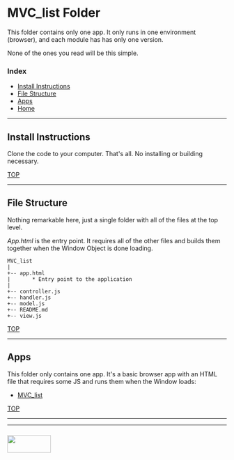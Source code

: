 # MVC_list Folder

This folder contains only one app.  It only runs in one environment (browser), and each module has has only one version.  

None of the ones you read will be this simple.


### Index
* [Install Instructions](#install-instructions)
* [File Structure](#file-structure)
* [Apps](#apps)
* [Home](https://github.com/elewa-student/Analyzing-Architecture/tree/master)

---

## Install Instructions

Clone the code to your computer.  That's all.  No installing or building necessary.

[TOP](#index)

---

## File Structure

Nothing remarkable here, just a single folder with all of the files at the top level. 

_App.html_ is the entry point.  It requires all of the other files and builds them together when the Window Object is done loading.

```
MVC_list
|
+-- app.html
|		* Entry point to the application
|
+-- controller.js
+-- handler.js
+-- model.js
+-- README.md
+-- view.js

```

[TOP](#index)

---

## Apps

This folder only contains one app.  It's a basic browser app with an HTML file that requires some JS and runs them when the Window loads:
* [MVC_list](./MVC_list.md)


[TOP](#index)



___
___
### <a href="http://elewa.education/blog" target="_blank"><img src="https://user-images.githubusercontent.com/18554853/34921062-506450ae-f97d-11e7-875f-6feeb26ad72d.png" width="100" height="40"/></a>